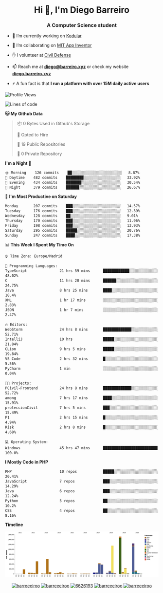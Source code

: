 <h1 align="center">Hi 👋, I'm Diego Barreiro</h1>
<h3 align="center">A Computer Science student</h3>

- 🔭 I’m currently working on [Kodular](https://www.kodular.io)

- 👯 I’m collaborating on [MIT App Inventor](https://github.com/mit-cml/appinventor-sources)

- ✋ I volunteer at [Civil Defense](https://proteccioncivil.sdc.gal)

- 📫 Reach me at **diego@barreiro.xyz** or check my website **[diego.barreiro.xyz](https://diego.barreiro.xyz)**

- ⚡ A fun fact is that **I run a platform with over 15M daily active users**

<!--START_SECTION:waka-->
![Profile Views](http://img.shields.io/badge/Profile%20Views-9-blue)

![Lines of code](https://img.shields.io/badge/From%20Hello%20World%20I%27ve%20Written-17.7%20million%20lines%20of%20code-blue)

**🐱 My Github Data** 

> 📦 0 Bytes Used in Github's Storage 
 > 
> 💼 Opted to Hire
 > 
> 📜 19 Public Repositories
 > 
> 🔑 0 Private Repository 
 > 
**I'm a Night 🦉** 

```text
🌞 Morning    126 commits    ██░░░░░░░░░░░░░░░░░░░░░░░   8.87% 
🌆 Daytime    482 commits    ████████░░░░░░░░░░░░░░░░░   33.92% 
🌃 Evening    434 commits    ███████░░░░░░░░░░░░░░░░░░   30.54% 
🌙 Night      379 commits    ██████░░░░░░░░░░░░░░░░░░░   26.67%

```
📅 **I'm Most Productive on Saturday** 

```text
Monday       207 commits    ███░░░░░░░░░░░░░░░░░░░░░░   14.57% 
Tuesday      176 commits    ███░░░░░░░░░░░░░░░░░░░░░░   12.39% 
Wednesday    128 commits    ██░░░░░░░░░░░░░░░░░░░░░░░   9.01% 
Thursday     170 commits    ███░░░░░░░░░░░░░░░░░░░░░░   11.96% 
Friday       198 commits    ███░░░░░░░░░░░░░░░░░░░░░░   13.93% 
Saturday     295 commits    █████░░░░░░░░░░░░░░░░░░░░   20.76% 
Sunday       247 commits    ████░░░░░░░░░░░░░░░░░░░░░   17.38%

```


📊 **This Week I Spent My Time On** 

```text
⌚︎ Time Zone: Europe/Madrid

💬 Programming Languages: 
TypeScript               21 hrs 59 mins      ████████████░░░░░░░░░░░░░   48.02% 
C                        11 hrs 20 mins      ██████░░░░░░░░░░░░░░░░░░░   24.75% 
Java                     8 hrs 25 mins       ████░░░░░░░░░░░░░░░░░░░░░   18.4% 
XML                      1 hr 17 mins        ░░░░░░░░░░░░░░░░░░░░░░░░░   2.83% 
JSON                     1 hr 7 mins         ░░░░░░░░░░░░░░░░░░░░░░░░░   2.47%

🔥 Editors: 
WebStorm                 24 hrs 8 mins       █████████████░░░░░░░░░░░░   52.71% 
IntelliJ                 10 hrs              █████░░░░░░░░░░░░░░░░░░░░   21.84% 
CLion                    9 hrs 5 mins        █████░░░░░░░░░░░░░░░░░░░░   19.84% 
VS Code                  2 hrs 32 mins       █░░░░░░░░░░░░░░░░░░░░░░░░   5.56% 
PyCharm                  1 min               ░░░░░░░░░░░░░░░░░░░░░░░░░   0.04%

🐱‍💻 Projects: 
PCivil-Frontend          24 hrs 8 mins       █████████████░░░░░░░░░░░░   52.72% 
among                    7 hrs 17 mins       ████░░░░░░░░░░░░░░░░░░░░░   15.91% 
proteccionCivil          7 hrs 5 mins        ███░░░░░░░░░░░░░░░░░░░░░░   15.49% 
P1                       2 hrs 15 mins       █░░░░░░░░░░░░░░░░░░░░░░░░   4.94% 
Risk                     2 hrs 8 mins        █░░░░░░░░░░░░░░░░░░░░░░░░   4.68%

💻 Operating System: 
Windows                  45 hrs 47 mins      █████████████████████████   100.0%

```

**I Mostly Code in PHP** 

```text
PHP                      10 repos            █████░░░░░░░░░░░░░░░░░░░░   20.41% 
JavaScript               7 repos             ███░░░░░░░░░░░░░░░░░░░░░░   14.29% 
Java                     6 repos             ███░░░░░░░░░░░░░░░░░░░░░░   12.24% 
Python                   5 repos             ██░░░░░░░░░░░░░░░░░░░░░░░   10.2% 
CSS                      4 repos             ██░░░░░░░░░░░░░░░░░░░░░░░   8.16%

```


**Timeline**

![Chart not found](https://github.com/barreeeiroo/barreeeiroo/blob/master/charts/bar_graph.png) 


<!--END_SECTION:waka-->

<p align="center">
<a href="https://twitter.com/barreeeiroo" target="blank"><img align="center" src="https://cdn.jsdelivr.net/npm/simple-icons@3.0.1/icons/twitter.svg" alt="barreeeiroo" height="20" width="20" /></a>
<a href="https://linkedin.com/in/barreeeiroo" target="blank"><img align="center" src="https://cdn.jsdelivr.net/npm/simple-icons@3.0.1/icons/linkedin.svg" alt="barreeeiroo" height="20" width="20" /></a>
<a href="https://stackoverflow.com/users/6626193" target="blank"><img align="center" src="https://cdn.jsdelivr.net/npm/simple-icons@3.0.1/icons/stackoverflow.svg" alt="6626193" height="20" width="20" /></a>
<a href="https://fb.com/barreeeiroo" target="blank"><img align="center" src="https://cdn.jsdelivr.net/npm/simple-icons@3.0.1/icons/facebook.svg" alt="barreeeiroo" height="20" width="20" /></a>
<a href="https://instagram.com/barreeeiroo" target="blank"><img align="center" src="https://cdn.jsdelivr.net/npm/simple-icons@3.0.1/icons/instagram.svg" alt="barreeeiroo" height="20" width="20" /></a>
</p>
